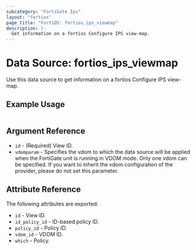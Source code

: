 ```yaml
---
subcategory: "FortiGate Ips"
layout: "fortios"
page_title: "FortiOS: fortios_ips_viewmap"
description: |-
  Get information on a fortios Configure IPS view-map.
---
```


# Data Source: fortios_ips_viewmap
Use this data source to get information on a fortios Configure IPS view-map.


## Example Usage

```hcl

```

## Argument Reference

* `id` - (Required) View ID.
* `vdomparam` - Specifies the vdom to which the data source will be applied when the FortiGate unit is running in VDOM mode. Only one vdom can be specified. If you want to inherit the vdom configuration of the provider, please do not set this parameter.

## Attribute Reference

The following attributes are exported:

* `id` - View ID.
* `id_policy_id` - ID-based policy ID.
* `policy_id` - Policy ID.
* `vdom_id` - VDOM ID.
* `which` - Policy.
